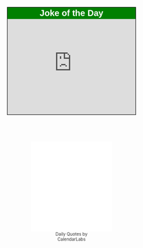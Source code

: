 <STYLE>A.vbx{FONT-FAMILY: Arial; TEXT-DECORATION: none; COLOR: #FFFFFF; FONT-WEIGHT: bold; font-size: 20px;} A.vbx:link{color: #FFFFFF;} A.vbx:active{color: #FFFFFF;} A.vbx:visited{color: #FFFFFF;} A.vbx:hover{TEXT-DECORATION: underline; }</STYLE><DIV style='margin: auto; padding: 0; width: 300px;'><DIV style='height: 250px; border: 1px solid #000000;'><DIV style='height: 23px; BACKGROUND: #008000; text-align: center; padding: 2px;'><a href='https://www.JokestJokes.com' target='_blank' title='www.JokestJokes.com - Joke, Jokes' class='vbx'>Joke of the Day</a></DIV><iframe src='https://www.jokestjokes.com/joke-of-the-day.php?h=FFFFFF&w=300&b=14&sz=000000' width='298' height='223' style='border: 0; margin: 0; padding: 0;'></iframe></DIV></DIV>
<br><br>
<!-------Do not change below this line-------><div align="center"><iframe align="center" src="//widget.calendarlabs.com/v1/quot.php?cid=101&ver=1.2&uid=7945524562&c=inspirational&l=en&cbg=FFFFFF&cb=1&cbc=000000&cf=calibri&cfg=000000&qfs=bi&qta=center&tfg=000000&tfs=bi&afc=000000&afs=i" width="188" height="210" marginwidth=0 marginheight=0 frameborder=no scrolling=no allowtransparency='true'>Loading...</iframe><div align="center" style="width:140px;font-size:10px;color:#333;">Daily Quotes by <a href="https://www.calendarlabs.com/" target="_blank" rel="nofollow" style="font-size:10px;text-decoration:none;color:#333;">CalendarLabs</a></div></div><!-------Do not change above this line------->
